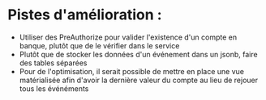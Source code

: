 # Pistes d'amélioration :
- Utiliser des PreAuthorize pour valider l'existence d'un compte en banque, plutôt que de le vérifier dans le service
- Plutôt que de stocker les données d'un événement dans un jsonb, faire des tables séparées 
- Pour de l'optimisation, il serait possible de mettre en place une vue matérialisée afin d'avoir la dernière valeur du compte au lieu de rejouer 
  tous les événéments